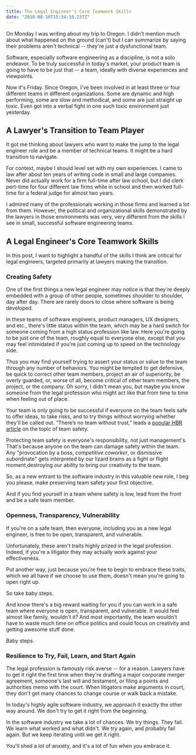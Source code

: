 ```yaml
---
title: The Legal Engineer's Core Teamwork Skills
date: "2018-08-10T15:34:10.237Z"
---
```


On Monday I was writing about my trip to Oregon. I didn't mention much about what happened on the ground (can't) but I can summarize by saying their problems aren't technical -- they're just a dysfunctional team.

Software, especially software engineering as a discipline, is not a solo endeavor.  To be truly successful in today's market, your product team is going to have to be just that -- a team, ideally with diverse experiences and viewpoints.

Now it's Friday.  Since Oregon, I've been involved in at least three or four different teams in different organizations.  Some are dynamic and high performing, some are slow and methodical, and some are just straight up toxic.  Even got into a verbal fight in one such toxic environment just yesterday.

## A Lawyer's Transition to Team Player

It got me thinking about lawyers who want to make the jump to the legal engineer role and be a member of technical teams.  It might be a hard transition to navigate.

For context, maybe I should level set with my own experiences.  I came to law after about ten years of writing code in small and large companies.  Never did actually work for a firm full-time after law school, but I did clerk pert-time for four different law firms while in school and then worked full-time for a federal judge for almost two years. 

I admired many of the professionals working in those firms and learned a lot from them.  However, the political and organizational skills demonstrated by the lawyers in those environments was very, very different from the skills I see in small, successful software engineering teams.  

## A Legal Engineer's Core Teamwork Skills

In this post, I want to highlight a handful of the skills I think are critical for legal engineers, targeted primarily at lawyers making the transition.

### Creating Safety

One of the first things a new legal engineer may notice is that they're deeply embedded with a group of other people, sometimes shoulder to shoulder, day after day.  There are rarely doors to close where software is being developed.  

In these teams of software engineers, product managers, UX designers, and etc., there's little status within the team, which may be a hard switch for someone coming from a high status profession like law.  Here you're going to be just one of the team, roughly equal to everyone else, except that you may feel intimidated if you're just coming up to speed on the technology side.

Thus you may find yourself trying to assert your status or value to the team through any number of behaviors.  You might be tempted to get defensive, be quick to correct other team members, project an air of superiority, be overly guarded, or, worse of all, become critical of other team members, the project, or the company.  Oh sorry, I didn't mean you, but maybe you know someone from the legal profession who might act like that from time to time when feeling out of place.

Your team is only going to be successful if everyone on the team feels safe to offer ideas, to take risks, and to try things without worrying whether they'll be called out.  “There’s no team without trust,” leads a [popular HBR article](https://hbr.org/2017/08/high-performing-teams-need-psychological-safety-heres-how-to-create-it) on the topic of team safety.    

Protecting team safety is everyone's responsibility, not just management's.  That's because anyone on the team can damage safety within the team.  Any "provocation by a boss, _competitive coworker_, or dismissive subordinate" gets interpreted by our lizard brains as a fight or flight moment,destroying our ability to bring our creativity to the team.  

So, as a new entrant to the software industry in this valuable new role, I beg you please, make preserving team safety your first objective.  

And if you find yourself in a team where safety is low, lead from the front and be a safe team member. 


### Openness, Transparency, Vulnerability

If you're on a safe team, then everyone, including you as a new legal engineer, is free to be open, transparent, and vulnerable.  

Unfortunately, these aren't traits highly prized in the legal profession.  Indeed, if you're a litigator they may actually work against your effectiveness.  

Put another way, just because you're free to begin to embrace these traits, which we all have if we choose to use them, doesn't mean you're going to open right up.

So take baby steps.

And know there's a big reward waiting for you if you can work in a safe team where everyone is open, transparent, and vulnerable.  It would feel almost like family, wouldn't it?  And most importantly, the team wouldn't have to waste much time on office politics and could focus on creativity and getting awesome stuff done.

Baby steps. 


### Resilience to Try, Fail, Learn, and Start Again

The legal profession is famously risk averse -- for a reason.  Lawyers have to get it right the first time when they're drafting a major corporate merger agreement, someone's last will and testament, or filing a points and authorities memo with the court.  When litigators make arguments in court, they don't get many chances to change course or walk back a mistake.

In today's highly agile software industry, we approach it exactly the other way around.  We don't try to get it right from the beginning.  

In the software industry we take a lot of chances.  We try things.  They fail.  We learn what worked and what didn't.  We try again, and probably fail again.  But we keep iterating until we get it right.

You'll shed a lot of anxiety, and it's a lot of fun when you embrace it.
